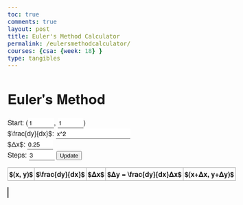 ```yaml
---
toc: true
comments: true
layout: post
title: Euler's Method Calculator
permalink: /eulersmethodcalculator/
courses: {csa: {week: 18} }
type: tangibles
---
```


<html>
<head>
    <title>Euler's Method</title>
    <meta name="viewport" content="width=device-width, initial-scale=1">
    <link rel="stylesheet" href="style.css">
    <style>
        body {
            overflow-x: hidden;
            font-size: 16px;
            font-family: 'Helvetica Neue', 'Helvetica', serif;
        }
        input {
            font-size: 14px;
            font-family: inherit;
            border: none;
            border-bottom: solid 2px #aaa;
        }
        input:focus {
            outline: 0;
            border-bottom-color: #333;
            transition: border-bottom-color 0.5s;
        }
        input.small {
            width: 60px;
        }
        #error {
            color: #ab1c1c;
        }
        table {
            border-collapse: collapse;
            margin-top: 10px;
        }
        th, td {
            border: solid 1px #aaa;
            padding: 3px;
            height: 20px;
        }
        .banner {
            position: fixed;
            bottom: 40px;
            right: -50px;
            padding: 10px;
            border: 2px solid black;
            background: white;
            color: black;
            width: 200px;
            text-align: center;
            text-decoration: none;
            transform: rotate(-45deg);
        }
        canvas {
            border: 1px solid #000;
        }
    </style>
</head>
<body>
    <script type="text/x-mathjax-config">
        MathJax.Hub.Config({tex2jax: {inlineMath: [['$','$'], ['\\(','\\)']]}});
    </script>
    <script type="text/javascript" async src="https://cdnjs.cloudflare.com/ajax/libs/mathjax/2.7.2/MathJax.js?config=TeX-MML-AM_CHTML"></script>
    <h1>Euler's Method</h1>
    Start: (<input id="xi" type="number" class="small" value=1>, <input id="yi" type="number" class="small" value=1>)
    <br>
    $\frac{dy}{dx}$: <input id="dydx" type="text" value="x^2">
    <br>
    $&Delta;x$: <input id="dx" type="number" class="small" value="0.25">
    <br>
    Steps: <input id="steps" type="number" class="small" value=3>
    <button id="update">Update</button>
    <p id="error"></p>
    <table>
        <thead>
            <tr>
                <th>$(x, y)$</th>
                <th>$\frac{dy}{dx}$</th>
                <th>$&Delta;x$</th>
                <th>$&Delta;y = \frac{dy}{dx}&Delta;x$</th>
                <th>$(x+&Delta;x, y+&Delta;y)$</th>
            </tr>
        </thead>
        <tbody id="tbody"></tbody>
    </table>
    <canvas id="slopeFieldCanvas" width="400" height="400"></canvas>
    <script>
        var tbody = document.getElementById('tbody'),
            inputs = {
                xi: document.getElementById('xi'),
                yi: document.getElementById('yi'),
                dydx: document.getElementById('dydx'),
                dx: document.getElementById('dx'),
                steps: document.getElementById('steps'),
            },
            update = document.getElementById('update'),
            error = document.getElementById('error');
        oninput = function() {
            update.style.display = 'inline';
        };
        update.onclick = function() {
            if (/^[()xye\d+\-*/^]$/.test(inputs.dydx.value)) error.textContent = 'Invalid input data.';
            var x = parseFloat(inputs.xi.value),
                y = parseFloat(inputs.yi.value),
                seed = {
                    dydx: inputs.dydx.value.replace(/(\d)([a-z])/g, '$1*$2')
                                        .replace(/([a-z])([a-z])/g, '$1*$2')
                                        .replace(/([a-z])([a-z])/g, '$1*$2')
                                        .replace(/([a-z])(\d)/g, '$1*$2')
                                        .replace(/\^/g, '**')
                                        .replace(/([a-z])/g, 'parseFloat($1)'),
                    dx: inputs.dx.value,
                    steps: inputs.steps.value,
                };
            error.textContent = (seed.dx * seed.steps > 20) ? 'Warning: Linearization\'s efficacy may decrease with many steps or a large increment!' : '';
            while (tbody.firstChild) tbody.removeChild(tbody.firstChild);
            for (i = 0; i < seed.steps; i++) {
                var tr = document.createElement('tr');
                var tds = [];
                for (ii = 0; ii < 5; ii++) tds[ii] = document.createElement('td');
                tds[0].textContent = '(' + pretty(x) + ', ' + pretty(y) + ')';
                var deriv = eval(seed.dydx); // Yes. Yes, I know.
                tds[1].textContent = pretty(deriv);
                tds[2].textContent = seed.dx;
                var dy = deriv * seed.dx;
                tds[3].textContent = pretty(dy);
                x += parseFloat(seed.dx);
                y += dy;
                tds[4].textContent = '(' + pretty(x) + ', ' + pretty(y) + ')';
                for (ii = 0; ii < 5; ii++) tr.appendChild(tds[ii]);
                tbody.appendChild(tr);
            }
            this.style.display = 'none';
        };
        function pretty(n) {
            var D = 100000000000;
            return n.toString().length <= 10 ? n : Math.round(n * D) / D;
        }
        document.addEventListener('DOMContentLoaded', function () {
            const canvas = document.getElementById('slopeFieldCanvas');
            const ctx = canvas.getContext('2d');
            const equation = function (x, y) {
                const dydxExpression = document.getElementById('dydx').value;
                const dydx = eval(dydxExpression.replace(/x/g, x).replace(/y/g, y));
                return dydx;
            };
            const stepSize = 0.2;
            const xRange = canvas.width / 20;
            const yRange = canvas.height / 20;
            function drawSlopeField() {
                for (let x = 0; x <= xRange; x += stepSize) {
                    for (let y = 0; y <= yRange; y += stepSize) {
                        const slope = equation(x / 20, y / 20);
                        const angle = Math.atan(slope);
                        const lineLength = 10;
                        const dx = lineLength * Math.cos(angle);
                        const dy = lineLength * Math.sin(angle);
                        ctx.beginPath();
                        ctx.moveTo(x, y);
                        ctx.lineTo(x + dx, y + dy);
                        ctx.stroke();
                    }
                }
            }
            drawSlopeField();
            });
        update.click();
    </script>
</body>